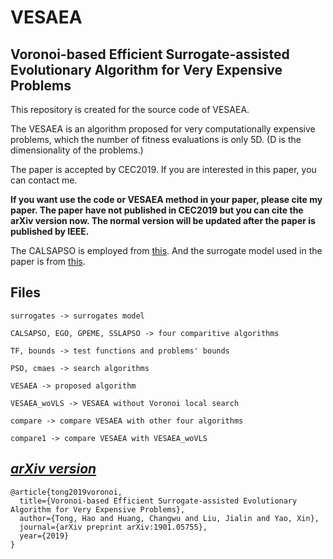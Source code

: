# VESAEA

## Voronoi-based Efficient Surrogate-assisted Evolutionary Algorithm for Very Expensive Problems 

This repository is created for the source code of VESAEA. 

The VESAEA is an algorithm proposed for very computationally expensive problems, which the number of fitness evaluations is only 5D. (D is the dimensionality of the problems.)

The paper is accepted by CEC2019. If you are interested in this paper, you can contact me. 

**If you want use the code or VESAEA method in your paper, please cite my paper. The paper have not published in CEC2019 but you can cite the arXiv version now. The normal version will be updated after the paper is published by IEEE.**

The CALSAPSO is employed from [this](https://github.com/HandingWang/CALSAPSO). And the surrogate model used in the paper is from [this](https://sites.google.com/site/srgtstoolbox/). 

## Files 
```
surrogates -> surrogates model

CALSAPSO, EGO, GPEME, SSLAPSO -> four comparitive algorithms

TF, bounds -> test functions and problems' bounds

PSO, cmaes -> search algorithms

VESAEA -> proposed algorithm

VESAEA_woVLS -> VESAEA without Voronoi local search

compare -> compare VESAEA with other four algorithms

compare1 -> compare VESAEA with VESAEA_woVLS

```
## [*arXiv version*](https://arxiv.org/abs/1901.05755)

```
@article{tong2019voronoi,
  title={Voronoi-based Efficient Surrogate-assisted Evolutionary Algorithm for Very Expensive Problems},
  author={Tong, Hao and Huang, Changwu and Liu, Jialin and Yao, Xin},
  journal={arXiv preprint arXiv:1901.05755},
  year={2019}
}
```